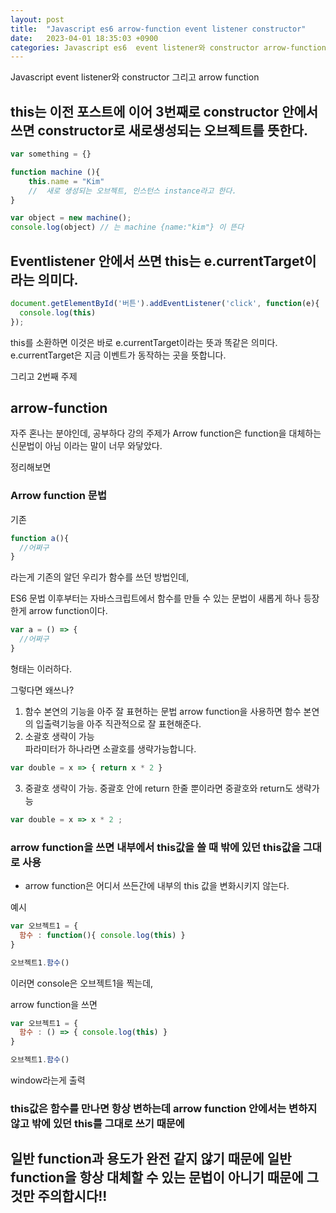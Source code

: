 ```yaml
---
layout: post
title:  "Javascript es6 arrow-function event listener constructor"
date:   2023-04-01 18:35:03 +0900
categories: Javascript es6  event listener와 constructor arrow-function 
---
```


Javascript event listener와 constructor 그리고 arrow function

## this는 이전 포스트에 이어 3번째로  constructor 안에서 쓰면 constructor로 새로생성되는 오브젝트를 뜻한다.

```javascript
var something = {}

function machine (){
    this.name = "Kim" 
    //  새로 생성되는 오브젝트, 인스턴스 instance라고 한다.
}

var object = new machine();
console.log(object) // 는 machine {name:"kim"} 이 뜬다
```
## Eventlistener 안에서 쓰면 this는 e.currentTarget이라는 의미다.

```javascript
document.getElementById('버튼').addEventListener('click', function(e){
  console.log(this)
});
```
this를 소환하면 이것은 바로 e.currentTarget이라는 뜻과 똑같은 의미다.
e.currentTarget은 지금 이벤트가 동작하는 곳을 뜻합니다. 

그리고 2번째 주제 

## arrow-function
자주 혼나는 분야인데, 공부하다 강의 주제가 Arrow function은 function을 대체하는 신문법이 아님 이라는 말이
너무 와닿았다.

정리해보면 

### Arrow function 문법 

기존 
```javascript
function a(){
  //어쩌구
}
```
라는게 기존의 알던 우리가 함수를 쓰던 방법인데,

ES6 문법 이후부터는 자바스크립트에서 함수를 만들 수 있는 문법이 새롭게 하나 등장한게 arrow function이다.

```javascript
var a = () => {
  //어쩌구
}
``` 
형태는 이러하다.

그렇다면 왜쓰나?

1. 함수 본연의 기능을 아주 잘 표현하는 문법
   arrow function을 사용하면 함수 본연의 입출력기능을 아주 직관적으로 잘 표현해준다.
2. 소괄호 생략이 가능  
   파라미터가 하나라면 소괄호를 생략가능합니다.
```javascript
var double = x => { return x * 2 }
```
3. 중괄호 생략이 가능. 
   중괄호 안에 return 한줄 뿐이라면 중괄호와 return도 생략가능
```javascript
var double = x => x * 2 ;
```

### arrow function을 쓰면 내부에서 this값을 쓸 때 밖에 있던 this값을 그대로 사용
- arrow function은 어디서 쓰든간에 내부의 this 값을 변화시키지 않는다.

예시
```javascript
var 오브젝트1 = {
  함수 : function(){ console.log(this) }
}

오브젝트1.함수()
```
이러면 console은 오브젝트1을 찍는데,

arrow function을 쓰면
```javascript
var 오브젝트1 = {
  함수 : () => { console.log(this) }
}

오브젝트1.함수()
```
window라는게 출력

### this값은 함수를 만나면 항상 변하는데 arrow function 안에서는 변하지 않고 밖에 있던 this를 그대로 쓰기 때문에

## 일반 function과 용도가 완전 같지 않기 때문에 일반 function을 항상 대체할 수 있는 문법이 아니기 때문에 그것만 주의합시다!!